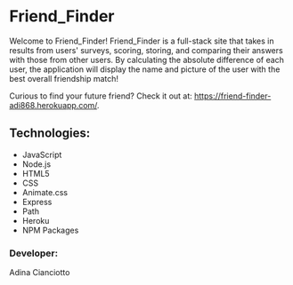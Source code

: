 # Friend_Finder
Welcome to Friend_Finder! Friend_Finder is a full-stack site that takes in results from users' surveys, scoring, storing, and comparing their answers with those from other users. By calculating the absolute difference of each user, the application will display the name and picture of the user with the best overall friendship match!

Curious to find your future friend? Check it out at: https://friend-finder-adi868.herokuapp.com/.

## Technologies:
* JavaScript
* Node.js
* HTML5
* CSS
* Animate.css
* Express
* Path
* Heroku
* NPM Packages

### Developer:
Adina Cianciotto
